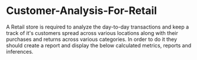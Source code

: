# Customer-Analysis-For-Retail
A Retail store is required to analyze the day-to-day transactions and keep a track of it's customers spread across various locations along with their purchases and returns across various categories. In order to do it they should create a report and display the below calculated metrics, reports and inferences.
